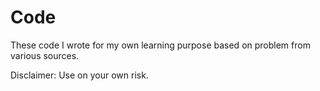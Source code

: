 Code
====
  These code I wrote for my own learning purpose based on problem from various sources.
  
  Disclaimer: Use on your own risk.
